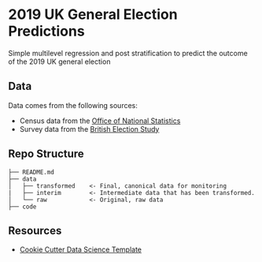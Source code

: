 # 2019 UK General Election Predictions 

Simple multilevel regression and post stratification to predict the outcome of the 2019 UK general election 

## Data

Data comes from the following sources:
* Census data from the [Office of National Statistics](https://www.ons.gov.uk/datasets/create)
* Survey data from the [British Election Study]("https://www.britishelectionstudy.com/data/")


## Repo Structure
```
├── README.md  
├── data
│   ├── transformed    <- Final, canonical data for monitoring
|   ├── interim        <- Intermediate data that has been transformed.
│   └── raw            <- Original, raw data 
├── code 
```


## Resources
* [Cookie Cutter Data Science Template](https://github.com/drivendata/cookiecutter-data-science)